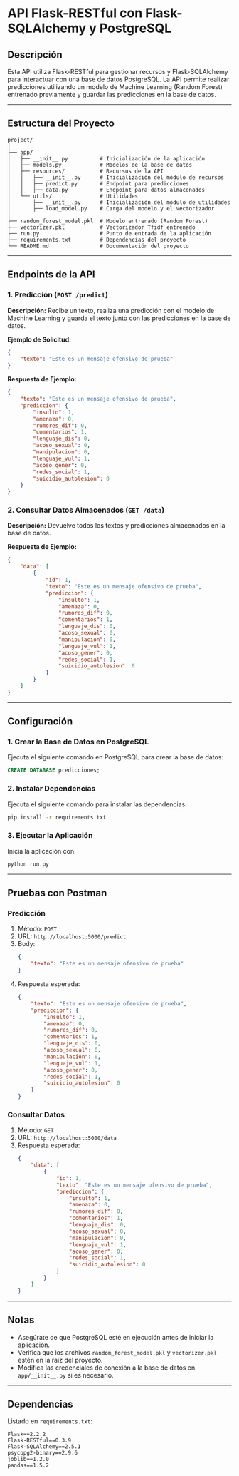# API Flask-RESTful con Flask-SQLAlchemy y PostgreSQL

## Descripción
Esta API utiliza Flask-RESTful para gestionar recursos y Flask-SQLAlchemy para interactuar con una base de datos PostgreSQL. La API permite realizar predicciones utilizando un modelo de Machine Learning (Random Forest) entrenado previamente y guardar las predicciones en la base de datos.

---

## Estructura del Proyecto

```
project/
│
├── app/
│   ├── __init__.py          # Inicialización de la aplicación
│   ├── models.py            # Modelos de la base de datos
│   ├── resources/           # Recursos de la API
│   │   ├── __init__.py      # Inicialización del módulo de recursos
│   │   ├── predict.py       # Endpoint para predicciones
│   │   ├── data.py          # Endpoint para datos almacenados
│   └── utils/               # Utilidades
│       ├── __init__.py      # Inicialización del módulo de utilidades
│       ├── load_model.py    # Carga del modelo y el vectorizador
│
├── random_forest_model.pkl  # Modelo entrenado (Random Forest)
├── vectorizer.pkl           # Vectorizador Tfidf entrenado
├── run.py                   # Punto de entrada de la aplicación
├── requirements.txt         # Dependencias del proyecto
└── README.md                # Documentación del proyecto
```

---

## Endpoints de la API

### 1. Predicción (`POST /predict`)

**Descripción:**
Recibe un texto, realiza una predicción con el modelo de Machine Learning y guarda el texto junto con las predicciones en la base de datos.

**Ejemplo de Solicitud:**
```json
{
    "texto": "Este es un mensaje ofensivo de prueba"
}
```

**Respuesta de Ejemplo:**
```json
{
    "texto": "Este es un mensaje ofensivo de prueba",
    "prediccion": {
        "insulto": 1,
        "amenaza": 0,
        "rumores_dif": 0,
        "comentarios": 1,
        "lenguaje_dis": 0,
        "acoso_sexual": 0,
        "manipulacion": 0,
        "lenguaje_vul": 1,
        "acoso_gener": 0,
        "redes_social": 1,
        "suicidio_autolesion": 0
    }
}
```

### 2. Consultar Datos Almacenados (`GET /data`)

**Descripción:**
Devuelve todos los textos y predicciones almacenados en la base de datos.

**Respuesta de Ejemplo:**
```json
{
    "data": [
        {
            "id": 1,
            "texto": "Este es un mensaje ofensivo de prueba",
            "prediccion": {
                "insulto": 1,
                "amenaza": 0,
                "rumores_dif": 0,
                "comentarios": 1,
                "lenguaje_dis": 0,
                "acoso_sexual": 0,
                "manipulacion": 0,
                "lenguaje_vul": 1,
                "acoso_gener": 0,
                "redes_social": 1,
                "suicidio_autolesion": 0
            }
        }
    ]
}
```

---

## Configuración

### 1. Crear la Base de Datos en PostgreSQL

Ejecuta el siguiente comando en PostgreSQL para crear la base de datos:
```sql
CREATE DATABASE predicciones;
```

### 2. Instalar Dependencias
Ejecuta el siguiente comando para instalar las dependencias:
```bash
pip install -r requirements.txt
```

### 3. Ejecutar la Aplicación
Inicia la aplicación con:
```bash
python run.py
```

---

## Pruebas con Postman

### Predicción
1. Método: `POST`
2. URL: `http://localhost:5000/predict`
3. Body:
   ```json
   {
       "texto": "Este es un mensaje ofensivo de prueba"
   }
   ```
4. Respuesta esperada:
   ```json
   {
       "texto": "Este es un mensaje ofensivo de prueba",
       "prediccion": {
           "insulto": 1,
           "amenaza": 0,
           "rumores_dif": 0,
           "comentarios": 1,
           "lenguaje_dis": 0,
           "acoso_sexual": 0,
           "manipulacion": 0,
           "lenguaje_vul": 1,
           "acoso_gener": 0,
           "redes_social": 1,
           "suicidio_autolesion": 0
       }
   }
   ```

### Consultar Datos
1. Método: `GET`
2. URL: `http://localhost:5000/data`
3. Respuesta esperada:
   ```json
   {
       "data": [
           {
               "id": 1,
               "texto": "Este es un mensaje ofensivo de prueba",
               "prediccion": {
                   "insulto": 1,
                   "amenaza": 0,
                   "rumores_dif": 0,
                   "comentarios": 1,
                   "lenguaje_dis": 0,
                   "acoso_sexual": 0,
                   "manipulacion": 0,
                   "lenguaje_vul": 1,
                   "acoso_gener": 0,
                   "redes_social": 1,
                   "suicidio_autolesion": 0
               }
           }
       ]
   }
   ```

---

## Notas
- Asegúrate de que PostgreSQL esté en ejecución antes de iniciar la aplicación.
- Verifica que los archivos `random_forest_model.pkl` y `vectorizer.pkl` estén en la raíz del proyecto.
- Modifica las credenciales de conexión a la base de datos en `app/__init__.py` si es necesario.

---

## Dependencias

Listado en `requirements.txt`:
```plaintext
Flask==2.2.2
Flask-RESTful==0.3.9
Flask-SQLAlchemy==2.5.1
psycopg2-binary==2.9.6
joblib==1.2.0
pandas==1.5.2
```

